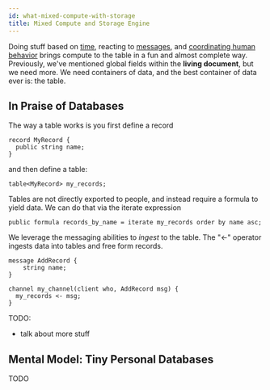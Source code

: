 ```yaml
---
id: what-mixed-compute-with-storage
title: Mixed Compute and Storage Engine
---
```


Doing stuff based on [time](what-the-living-document), reacting to [messages](what-actors-are-actings), and [coordinating human behavior](what-workflow-dungeon-master-as-a-service) brings compute to the table in a fun and almost complete way. Previously, we've mentioned global fields within the **living document**, but we need more. We need containers of data, and the best container of data ever is: the table.

In Praise of Databases
----------------------

The way a table works is you first define a record

```adama
record MyRecord {
  public string name;
}
```

and then define a table:

```adama
table<MyRecord> my_records;
```

Tables are not directly exported to people, and instead require a formula to yield data. We can do that via the iterate expression

```adama
public formula records_by_name = iterate my_records order by name asc;
```

We leverage the messaging abilities to *ingest* to the table. The "<-" operator ingests data into tables and free form records.

```adama
message AddRecord {
	string name;
}

channel my_channel(client who, AddRecord msg) {
  my_records <- msg;
}
```

TODO:
* talk about more stuff

Mental Model: Tiny Personal Databases
-------------------------------------
TODO
